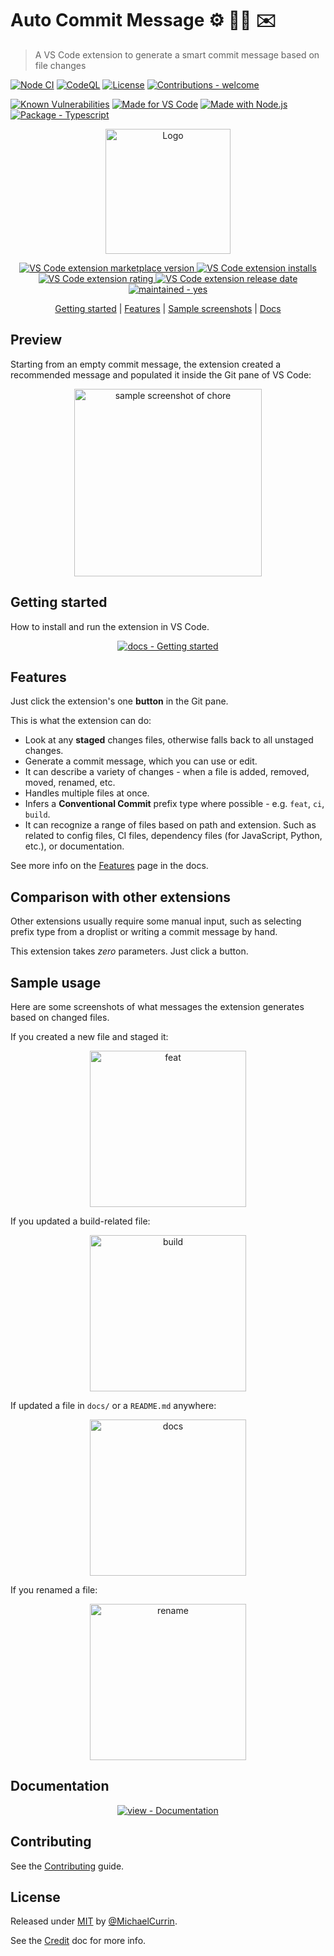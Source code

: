 # Auto Commit Message ⚙️ 🧙‍♂️ ✉️
> A VS Code extension to generate a smart commit message based on file changes

<!-- Badges mostly generated with https://michaelcurrin.github.io/badge-generator/#/ -->

[![Node CI](https://github.com/MichaelCurrin/auto-commit-msg/workflows/Node%20CI/badge.svg)](https://github.com/MichaelCurrin/auto-commit-msg/actions?query=workflow:"Node+CI")
[![CodeQL](https://github.com/MichaelCurrin/auto-commit-msg/workflows/CodeQL/badge.svg)](https://github.com/MichaelCurrin/auto-commit-msg/actions?query=workflow%3ACodeQL)
[![License](https://img.shields.io/badge/License-MIT-blue)](#license "Go to License section")
[![Contributions - welcome](https://img.shields.io/badge/Contributions-welcome-blue)](/CONTRIBUTING.md "View contributing doc")

[![Known Vulnerabilities](https://snyk.io/test/github/MichaelCurrin/auto-commit-msg/badge.svg?targetFile=package.json)](https://snyk.io/test/github/MichaelCurrin/auto-commit-msg?targetFile=package.json)
[![Made for VS Code](https://img.shields.io/badge/Made_for-VS_Code-blue?logo=visualstudiocode&logoColor=white)](https://code.visualstudio.com/ "Go to VS Code homepage")
[![Made with Node.js](https://img.shields.io/badge/Node.js->=14-blue?logo=node.js&logoColor=white)](https://nodejs.org "Go to Node.js homepage")
[![Package - Typescript](https://img.shields.io/github/package-json/dependency-version/MichaelCurrin/auto-commit-msg/dev/typescript?logo=typescript&logoColor=white)](https://www.npmjs.com/package/typescript "Go to TypeScript homepage")


<div align="center">

<!-- Must not be SVG. Also all image URLs must be full HTTPS URLs - absolute paths. -->
<a href="https://marketplace.visualstudio.com/items?itemName=MichaelCurrin.auto-commit-msg"
    title="Go to Marketplace extension page">

<img src="https://github.com/MichaelCurrin/auto-commit-msg/raw/master/images/icon.png"
    alt="Logo"
    width="200" />

![VS Code extension marketplace version](https://img.shields.io/visual-studio-marketplace/v/MichaelCurrin.auto-commit-msg)
![VS Code extension installs](https://img.shields.io/visual-studio-marketplace/i/MichaelCurrin.auto-commit-msg)
![VS Code extension rating](https://img.shields.io/visual-studio-marketplace/r/MichaelCurrin.auto-commit-msg)
![VS Code extension release date](https://img.shields.io/visual-studio-marketplace/release-date/MichaelCurrin.auto-commit-msg)
![maintained - yes](https://img.shields.io/badge/maintained-yes-blue)

</a>

[Getting started](#getting-started) | [Features](#features) | [Sample screenshots](#sample-usage) | [Docs](#documentation)

</div>


## Preview

Starting from an empty commit message, the extension created a recommended message and populated it inside the Git pane of VS Code:

<div align="center">
    <img src="https://github.com/MichaelCurrin/auto-commit-msg/raw/master/docs/_media/sample-chore.png"
        alt="sample screenshot of chore"
        width="300" />
</div>

<!-- TODO: Add GIF here -->


## Getting started

How to install and run the extension in VS Code.

<div align="center">

[![docs - Getting started](https://img.shields.io/badge/docs-getting_started-2ea44f?style=for-the-badge)](/docs/quickstart.md)

</div>


## Features

Just click the extension's one **button** in the Git pane.

This is what the extension can do:

- Look at any **staged** changes files, otherwise falls back to all unstaged changes.
- Generate a commit message, which you can use or edit.
- It can describe a variety of changes - when a file is added, removed, moved, renamed, etc.
- Handles multiple files at once.
- Infers a **Conventional Commit** prefix type where possible - e.g. `feat`, `ci`, `build`.
- It can recognize a range of files based on path and extension. Such as related to config files, CI files, dependency files (for JavaScript, Python, etc.), or documentation.

See more info on the [Features](/docs/features.md) page in the docs.


## Comparison with other extensions

Other extensions usually require some manual input, such as selecting prefix type from a droplist or writing a commit message by hand.

This extension takes _zero_ parameters. Just click a button.


## Sample usage

Here are some screenshots of what messages the extension generates based on changed files.

If you created a new file and staged it:

<div align="center">
    <img src="https://github.com/MichaelCurrin/auto-commit-msg/raw/master/docs/_media/sample-feat.png" alt="feat" title="feat" width="250" />
</div>

If you updated a build-related file:

<div align="center">
    <img src="https://github.com/MichaelCurrin/auto-commit-msg/raw/master/docs/_media/sample-build.png" alt="build" title="build" width="250" />
</div>

If updated a file in `docs/` or a `README.md` anywhere:

<div align="center">
    <img src="https://github.com/MichaelCurrin/auto-commit-msg/raw/master/docs/_media/sample-docs.png" alt="docs" title="docs" width="250" />
</div>

If you renamed a file:

<div align="center">
    <img src="https://github.com/MichaelCurrin/auto-commit-msg/raw/master/docs/_media/sample-rename.png" alt="rename" title="rename" width="250" />
</div>


## Documentation

<div align="center">

[![view - Documentation](https://img.shields.io/badge/view-Documenation-blue?style=for-the-badge)](/docs/)

</div>


## Contributing

See the [Contributing](/CONTRIBUTING.md) guide.


## License

Released under [MIT](/LICENSE) by [@MichaelCurrin](https://github.com/MichaelCurrin).

See the [Credit](/docs/other/credit.md) doc for more info.
